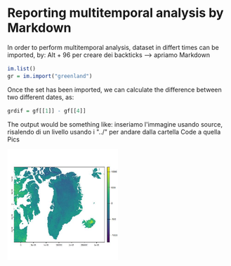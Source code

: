 # Reporting multitemporal analysis by Markdown
In order to perform multitemporal analysis, dataset in differt times can be imported, by:
Alt + 96 per creare dei backticks --> apriamo Markdown
``` r
im.list()
gr = im.import("greenland")
```
Once the set has been imported, we can calculate the difference between two different dates, as:
``` r
grdif = gf[[1]] - gf[[4]]
```
The output would be something like:
inseriamo l'immagine usando source, risalendo di un livello usando i "../" per andare dalla cartella Code a quella Pics

<img src="../Pics/greenland_dif.jpeg" width=50% /> 
